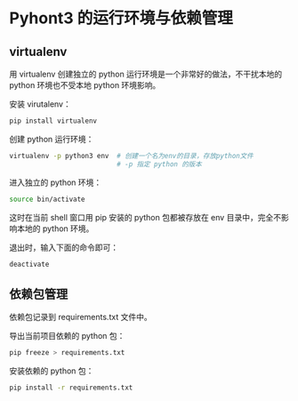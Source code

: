 <!-- toc -->
# Pyhont3 的运行环境与依赖管理

## virtualenv

用 virtualenv 创建独立的 python 运行环境是一个非常好的做法，不干扰本地的 python 环境也不受本地 python 环境影响。

安装 virutalenv：

```sh
pip install virtualenv
```

创建 python 运行环境：

```sh
virtualenv -p python3 env  # 创建一个名为env的目录，存放python文件
                           # -p 指定 python 的版本
```

进入独立的 python 环境：

```sh
source bin/activate
```

这时在当前 shell 窗口用 pip 安装的 python 包都被存放在 env 目录中，完全不影响本地的 python 环境。

退出时，输入下面的命令即可：

```sh
deactivate
```

## 依赖包管理

依赖包记录到 requirements.txt 文件中。

导出当前项目依赖的 python 包：

```sh
pip freeze > requirements.txt
```

安装依赖的 python 包：

```sh
pip install -r requirements.txt
```
